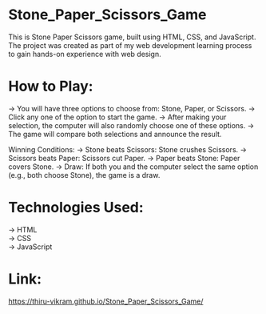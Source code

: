 # Stone_Paper_Scissors_Game
This is Stone Paper Scissors game, built using HTML, CSS, and JavaScript. The project was created as part of my web development learning process to gain hands-on experience with web design.

# How to Play:
-> You will have three options to choose from: Stone, Paper, or Scissors.
-> Click any one of the option to start the game.
-> After making your selection, the computer will also randomly choose one of these options.
-> The game will compare both selections and announce the result.

Winning Conditions:
-> Stone beats Scissors: Stone crushes Scissors.
-> Scissors beats Paper: Scissors cut Paper.
-> Paper beats Stone: Paper covers Stone.
-> Draw: If both you and the computer select the same option (e.g., both choose Stone), the game is a draw.

# Technologies Used:
-> HTML <br>
-> CSS <br>
-> JavaScript

# Link:
https://thiru-vikram.github.io/Stone_Paper_Scissors_Game/

